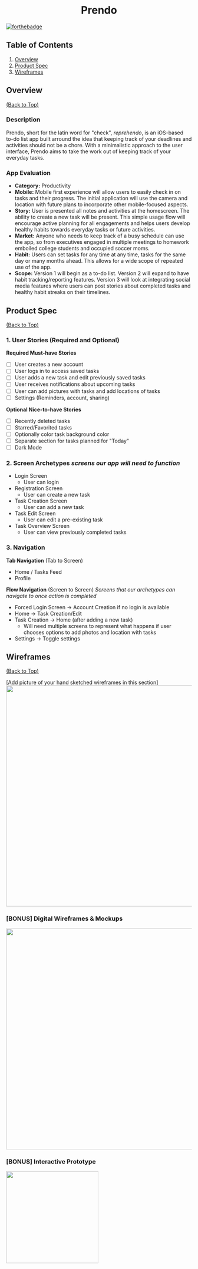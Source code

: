 <h1 align="center">Prendo</h1>

[![forthebadge](https://forthebadge.com/images/badges/made-with-swift.svg)](https://forthebadge.com)

## Table of Contents
1. [Overview](#Overview)
1. [Product Spec](#Product-Spec)
1. [Wireframes](#Wireframes)

## Overview
[(Back to Top)](#Table-of-Contents)

### Description
Prendo, short for the latin word for "check", *reprehendo*, is an iOS-based to-do list app built arround the idea that keeping track of your deadlines and activities should not be a chore. With a minimalistic approach to the user interface, Prendo aims to take the work out of keeping track of your everyday tasks.

### App Evaluation

- **Category:** Productivity
- **Mobile:** Mobile first experience will allow users to easily check in on tasks and their progress. The initial application will use the camera and location with future plans to incorporate other mobile-focused aspects.
- **Story:** User is presented all notes and activities at the homescreen. The ability to create a new task will be present. This simple usage flow will encourage active planning for all engagements and helps users develop healthy habits towards everyday tasks or future activities.
- **Market:** Anyone who needs to keep track of a busy schedule can use the app, so from executives engaged in multiple meetings to homework emboiled college students and occupied soccer moms.
- **Habit:** Users can set tasks for any time at any time, tasks for the same day or many months ahead. This allows for a wide scope of repeated use of the app.
- **Scope:** Version 1 will begin as a to-do list. Version 2 will expand to have habit tracking/reporting features. Version 3 will look at integrating social media features where users can post stories about completed tasks and healthy habit streaks on their timelines. 

## Product Spec
[(Back to Top)](#Table-of-Contents)

### 1. User Stories (Required and Optional)

**Required Must-have Stories**

- [ ] User creates a new account
- [ ] User logs in to access saved tasks
- [ ] User adds a new task and edit previously saved tasks
- [ ] User receives notifications about upcoming tasks
- [ ] User can add pictures with tasks and add locations of tasks 
- [ ] Settings (Reminders, account, sharing)

**Optional Nice-to-have Stories**

- [ ] Recently deleted tasks
- [ ] Starred/Favorited tasks 
- [ ] Optionally color task background color
- [ ] Separate section for tasks planned for "Today"
- [ ] Dark Mode

### 2. Screen Archetypes *screens our app will need to function*

* Login Screen
    * User can login
* Registration Screen
    * User can create a new task 
* Task Creation Screen
    * User can add a new task
* Task Edit Screen
    * User can edit a pre-existing task
* Task Overview Screen
    * User can view previously completed tasks

### 3. Navigation

**Tab Navigation** (Tab to Screen) 

* Home / Tasks Feed
* Profile

**Flow Navigation** (Screen to Screen) *Screens that our archetypes can navigate to once action is completed*

* Forced Login Screen -> Account Creation if no login is available
* Home -> Task Creation/Edit 
* Task Creation -> Home (after adding a new task)
   * Will need multiple screens to represent what happens if user chooses options to add photos and location with tasks
* Settings -> Toggle settings
   

## Wireframes
[(Back to Top)](#Table-of-Contents)

[Add picture of your hand sketched wireframes in this section]
<img src="https://i.imgur.com/2pgNIGA.jpg" width=600>

### [BONUS] Digital Wireframes & Mockups
<img src="https://i.imgur.com/RNLGEeA.png" width=600>

### [BONUS] Interactive Prototype
<img src="http://g.recordit.co/1y349UDM55.gif" width=250><br>
